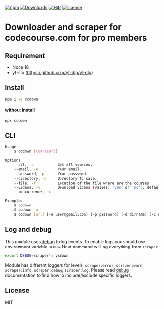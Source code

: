 [![npm](https://badgen.net/npm/v/ccdown)](https://www.npmjs.com/package/ccdown)
[![Downloads](https://img.shields.io/npm/dm/ccdown.svg?style=flat)](https://www.npmjs.org/package/ccdown)
[![Hits](https://hits.seeyoufarm.com/api/count/incr/badge.svg?url=https%3A%2F%2Fgithub.com%2Fmuhamed-didovic%2Fccdown&count_bg=%2379C83D&title_bg=%23555555&icon=&icon_color=%23E7E7E7&title=hits&edge_flat=false)](https://hits.seeyoufarm.com)
[![license](https://flat.badgen.net/github/license/muhamed-didovic/ccdown)](https://github.com/muhamed-didovic/ccdown/blob/main/LICENSE)

# Downloader and scraper for codecourse.com for pro members

## Requirement
- Node 18
- yt-dlp (https://github.com/yt-dlp/yt-dlp)

## Install
```sh
npm i -g ccdown
```

#### without Install
```sh
npx ccdown
```

## CLI
```sh
Usage
    $ ccdown [CourseUrl]

Options
    --all, -a           Get all courses.
    --email, -e         Your email.
    --password, -p      Your password.
    --directory, -d     Directory to save.
    --file, -f          Location of the file where are the courses
    --videos, -v        Download videos (values: 'yes' or 'no'), default value is 'yes'
    --concurrency, -c

Examples
    $ ccdown
    $ ccdown -a
    $ ccdown [url] [-e user@gmail.com] [-p password] [-d dirname] [-c number] [-f path-to-file] [-v yes or no]
```

## Log and debug
This module uses [debug](https://github.com/visionmedia/debug) to log events. To enable logs you should use environment variable `DEBUG`.
Next command will log everything from `scraper`
```bash
export DEBUG=scraper*; vsdown
```

Module has different loggers for levels: `scraper:error`, `scraper:warn`, `scraper:info`, `scraper:debug`, `scraper:log`. Please read [debug](https://github.com/visionmedia/debug) documentation to find how to include/exclude specific loggers.

## License
MIT
